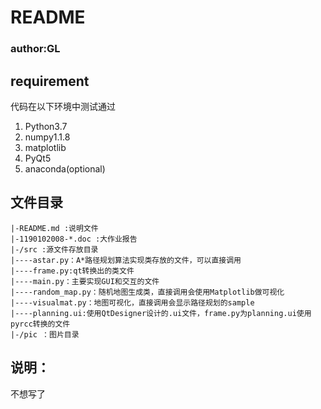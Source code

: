 # README

### author:GL

## requirement

代码在以下环境中测试通过

1. Python3.7
2. numpy1.1.8
3. matplotlib
4. PyQt5
5. anaconda(optional)

## 文件目录

```
|-README.md :说明文件
|-1190102008-*.doc :大作业报告
|-/src :源文件存放目录
|----astar.py：A*路径规划算法实现类存放的文件，可以直接调用
|----frame.py:qt转换出的类文件
|----main.py：主要实现GUI和交互的文件
|----random_map.py：随机地图生成类，直接调用会使用Matplotlib做可视化
|----visualmat.py：地图可视化，直接调用会显示路径规划的sample
|----planning.ui:使用QtDesigner设计的.ui文件，frame.py为planning.ui使用pyrcc转换的文件
|-/pic ：图片目录
```

## 说明：

不想写了